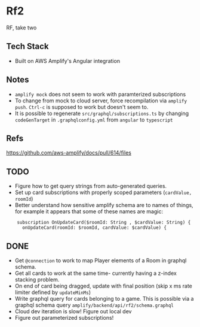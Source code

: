 # Rf2

RF, take two

## Tech Stack
- Built on AWS Amplify's Angular integration

## Notes
- `amplify mock` does not seem to work with paramterized subscriptions
- To change from mock to cloud server, force recompilation via `amplify push`. `Ctrl-c` is supposed to work but doesn't seem to.
- It is possible to regenerate `src/graphql/subscriptions.ts` by changing `codeGenTarget` in `.graphqlconfig.yml` from `angular` to `typescript`

## Refs
https://github.com/aws-amplify/docs/pull/614/files


## TODO
- Figure how to get query strings from auto-generated queries.
- Set up card subscriptions with properly scoped parameters (`cardValue, roomId`)
- Better understand how sensitive amplify schema are to names of things, for example it appears that some of these names are magic:
```
    subscription OnUpdateCard($roomId: String , $cardValue: String) {
      onUpdateCard(roomId: $roomId, cardValue: $cardValue) {
```


## DONE
- Get `@connection` to work to map Player elements of a Room in graphql schema.
- Get all cards to work at the same time- currently having a z-index stacking problem.
- On end of card being dragged, update with final position (skip x ms rate limiter defined by `updateMinMs`)
- Write graphql query for cards belonging to a game. This is possible via a graphql schema query `amplify/backend/api/rf2/schema.graphql`
- Cloud dev iteration is slow! Figure out local dev
- Figure out parameterized subscriptions!